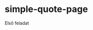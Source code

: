 # simple-quote-page
Első feladat
<!DOCTYPE html>
<html>
<head>
  <meta charset="utf-8">
  <title></title>
  <meta name="viewport" content="width=device-width, initial-scale=1">
</head>
<body>

</body>
</html>
